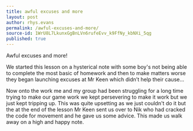 ```yaml
---
title: awful excuses and more
layout: post
author: rhys.evans
permalink: /awful-excuses-and-more/
source-id: 1WrU8L7LkunxGgBnLVn6rufeEvv_k9FfNy_kbNXi_5qg
published: true
---
```

Awful excuses and more!

We started this lesson on a hysterical note with some boy's not being able to complete the most basic of homework and then to make matters worse they began launching excuses at Mr Keen which didn’t help their cause…

Now onto the work me and my group had been struggling for a long time trying to make our game work we kept persevering to make it work but we just kept tripping up. This was quite upsetting as we just couldn't do it but the at the end of the lesson Mr Keen sent us over to Nik who had cracked the code for movement and he gave us some advice. This made us walk away on a high and happy note.

